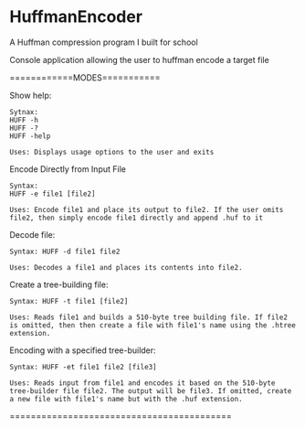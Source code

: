# HuffmanEncoder
A Huffman compression program I built for school

Console application allowing the user to huffman encode a target file

============MODES===========

Show help:
	
	Sytnax:
	HUFF -h
	HUFF -?
	HUFF -help

	Uses: Displays usage options to the user and exits

Encode Directly from Input File

	Syntax:
	HUFF -e file1 [file2]

	Uses: Encode file1 and place its output to file2. If the user omits file2, then simply encode file1 directly and append .huf to it
	
Decode file:
	
	Syntax: HUFF -d file1 file2

	Uses: Decodes a file1 and places its contents into file2.

Create a tree-building file:

	Syntax: HUFF -t file1 [file2]

	Uses: Reads file1 and builds a 510-byte tree building file. If file2 is omitted, then then create a file with file1's name using the .htree extension.

Encoding with a specified tree-builder:

	Syntax: HUFF -et file1 file2 [file3]

	Uses: Reads input from file1 and encodes it based on the 510-byte tree-builder file file2. The output will be file3. If omitted, create a new file with file1's name but with the .huf extension.

==========================================
